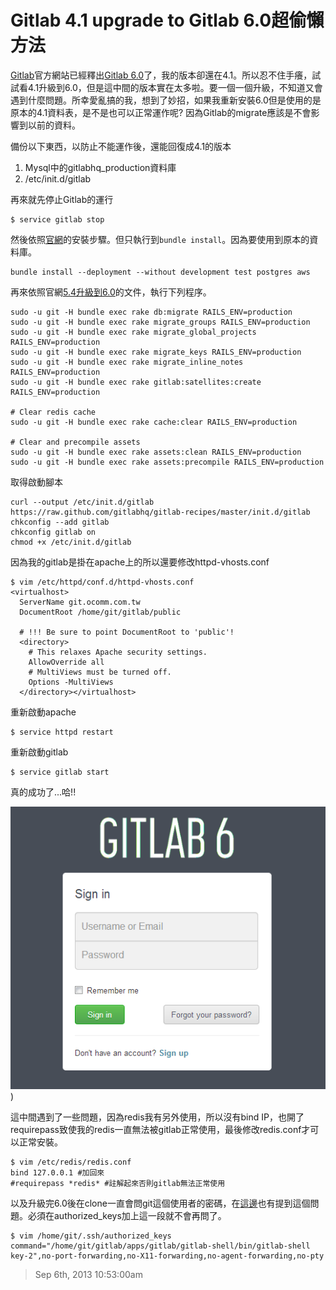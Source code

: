 # Gitlab 4.1 upgrade to Gitlab 6.0超偷懶方法

[Gitlab](http://blog.gitlab.org/)官方網站已經釋出[Gitlab 6.0](http://blog.gitlab.org/gitlab-6-dot-0-released/)了，我的版本卻還在4.1。所以忍不住手癢，試試看4.1升級到6.0，但是這中間的版本實在太多啦。要一個一個升級，不知道又會遇到什麼問題。所幸愛亂搞的我，想到了妙招，如果我重新安裝6.0但是使用的是原本的4.1資料表，是不是也可以正常運作呢? 因為Gitlab的migrate應該是不會影響到以前的資料。

備份以下東西，以防止不能運作後，還能回復成4.1的版本

1. Mysql中的gitlabhq_production資料庫
2. /etc/init.d/gitlab

再來就先停止Gitlab的運行

	$ service gitlab stop
	
然後依照[官網](https://github.com/gitlabhq/gitlabhq/blob/6-0-stable/doc/install/installation.md)的安裝步驟。但只執行到`bundle install`。因為要使用到原本的資料庫。

	bundle install --deployment --without development test postgres aws

再來依照官網[5.4升級到6.0](https://github.com/gitlabhq/gitlabhq/blob/master/doc/update/5.4-to-6.0.md)的文件，執行下列程序。

	sudo -u git -H bundle exec rake db:migrate RAILS_ENV=production
	sudo -u git -H bundle exec rake migrate_groups RAILS_ENV=production
	sudo -u git -H bundle exec rake migrate_global_projects RAILS_ENV=production
	sudo -u git -H bundle exec rake migrate_keys RAILS_ENV=production
	sudo -u git -H bundle exec rake migrate_inline_notes RAILS_ENV=production
	sudo -u git -H bundle exec rake gitlab:satellites:create RAILS_ENV=production
	
	# Clear redis cache
	sudo -u git -H bundle exec rake cache:clear RAILS_ENV=production
	
	# Clear and precompile assets
	sudo -u git -H bundle exec rake assets:clean RAILS_ENV=production
	sudo -u git -H bundle exec rake assets:precompile RAILS_ENV=production

取得啟動腳本

	curl --output /etc/init.d/gitlab https://raw.github.com/gitlabhq/gitlab-recipes/master/init.d/gitlab
	chkconfig --add gitlab
	chkconfig gitlab on
	chmod +x /etc/init.d/gitlab

因為我的gitlab是掛在apache上的所以還要修改httpd-vhosts.conf

	$ vim /etc/httpd/conf.d/httpd-vhosts.conf
	<virtualhost>
	  ServerName git.ocomm.com.tw
	  DocumentRoot /home/git/gitlab/public
	
	  # !!! Be sure to point DocumentRoot to 'public'!
	  <directory>
	    # This relaxes Apache security settings.
	    AllowOverride all
	    # MultiViews must be turned off.
	    Options -MultiViews
	  </directory></virtualhost>

重新啟動apache

	$ service httpd restart

重新啟動gitlab

	$ service gitlab start

真的成功了...哈!!

![gitlab 6.0](/assets/cooperation/gitlab/gitlab_41_upgrade_to_gitlab_60chao_tou_lan_fang_fa/gitlab6.0.PNG))

這中間遇到了一些問題，因為redis我有另外使用，所以沒有bind IP，也開了requirepass致使我的redis一直無法被gitlab正常使用，最後修改redis.conf才可以正常安裝。

	$ vim /etc/redis/redis.conf
	bind 127.0.0.1 #加回來
	#requirepass *redis* #註解起來否則gitlab無法正常使用

以及升級完6.0後在clone一直會問git這個使用者的密碼，在[這邊](https://github.com/gitlabhq/gitlab-public-wiki/wiki/Trouble-Shooting-Guide)也有提到這個問題。必須在authorized_keys加上這一段就不會再問了。

	$ vim /home/git/.ssh/authorized_keys
	command="/home/git/gitlab/apps/gitlab/gitlab-shell/bin/gitlab-shell key-2",no-port-forwarding,no-X11-forwarding,no-agent-forwarding,no-pty
	
> Sep 6th, 2013 10:53:00am